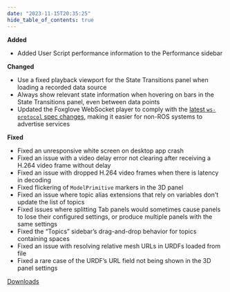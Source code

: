 ```yaml
---
date: "2023-11-15T20:35:25"
hide_table_of_contents: true
---
```

**Added**

- Added User Script performance information to the Performance sidebar

**Changed**

- Use a fixed playback viewport for the State Transitions panel when loading a recorded data source
- Always show relevant state information when hovering on bars in the State Transitions panel, even between data points
- Updated the Foxglove WebSocket player to comply with the [latest `ws-protocol` spec changes](https://github.com/foxglove/ws-protocol/pull/563), making it easier for non-ROS systems to advertise services

**Fixed**

- Fixed an unresponsive white screen on desktop app crash
- Fixed an issue with a video delay error not clearing after receiving a H.264 video frame without delay
- Fixed an issue with dropped H.264 video frames when there is latency in decoding
- Fixed flickering of `ModelPrimitive` markers in the 3D panel
- Fixed an issue where topic alias extensions that rely on variables don't update the list of topics
- Fixed issues where splitting Tab panels would sometimes cause panels to lose their configured settings, or produce multiple panels with the same settings
- Fixed the “Topics” sidebar’s drag-and-drop behavior for topics containing spaces
- Fixed an issue with resolving relative mesh URLs in URDFs loaded from file
- Fixed a rare case of the URDF’s URL field not being shown in the 3D panel settings

[Downloads](https://github.com/foxglove/studio/releases/tag/v1.77.0)
